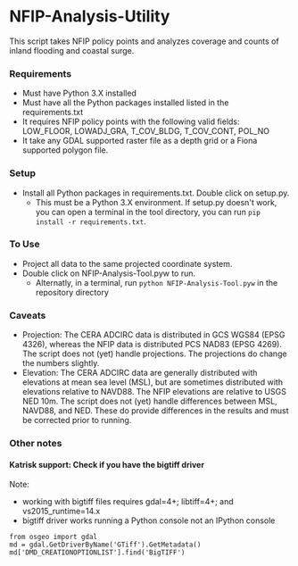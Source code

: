 # NFIP-Analysis-Utility

This script takes NFIP policy points and analyzes coverage and counts of inland flooding and coastal surge.

<h3>Requirements</h3>

- Must have Python 3.X installed
- Must have all the Python packages installed listed in the requirements.txt
- It requires NFIP policy points with the following valid fields: LOW_FLOOR, LOWADJ_GRA, T_COV_BLDG, T_COV_CONT, POL_NO
- It take any GDAL supported raster file as a depth grid or a Fiona supported polygon file.

<h3>Setup</h3>

- Install all Python packages in requirements.txt. Double click on setup.py.
  - This must be a Python 3.X environment. If setup.py doesn't work, you can open a terminal in the tool directory, you can run `pip install -r requirements.txt`.

<h3>To Use</h3>

- Project all data to the same projected coordinate system.
- Double click on NFIP-Analysis-Tool.pyw to run.
  - Alternatly, in a terminal, run `python NFIP-Analysis-Tool.pyw` in the repository directory

<h3>Caveats</h3>

- Projection: The CERA ADCIRC data is distributed in GCS WGS84 (EPSG 4326), whereas the NFIP data is distributed PCS NAD83 (EPSG 4269). The script does not (yet) handle projections. The projections do change the numbers slightly.
- Elevation: The CERA ADCIRC data are generally distributed with elevations at mean sea level (MSL), but are sometimes distributed with elevations relative to NAVD88. The NFIP elevations are relative to USGS NED 10m. The script does not (yet) handle differences between MSL, NAVD88, and NED. These do provide differences in the results and must be corrected prior to running.

<h3>Other notes</h3>
<h4>Katrisk support: Check if you have the bigtiff driver</h4>
Note:

- working with bigtiff files requires gdal=4+; libtiff=4+; and vs2015_runtime=14.x
- bigtiff driver works running a Python console not an IPython console

```
from osgeo import gdal
md = gdal.GetDriverByName('GTiff').GetMetadata()
md['DMD_CREATIONOPTIONLIST'].find('BigTIFF')
```
